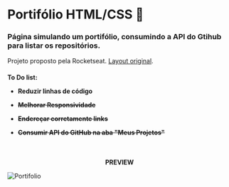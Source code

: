 # Portifólio HTML/CSS :file_folder:

<h3>Página simulando um portifólio, consumindo a API do Gtihub para listar os repositórios.</h3>

Projeto proposto pela Rocketseat.
[Layout original](https://www.figma.com/file/L6fCiWtOgXCfslQdezqQeF/DD-Portfolio/duplicate).

  <h4>To Do list:

- Reduzir linhas de código

- ~~Melhorar Responsividade~~

- ~~Endereçar corretamente links~~

- ~~Consumir API do GitHub na aba "Meus Projetos"~~</h4>
<br>

<p align="center">
  <strong>PREVIEW</strong><br />
</p>

![Portifolio](https://user-images.githubusercontent.com/87200550/189570096-cdf1a5db-f47f-4bbd-9882-9514fe17d446.png)


